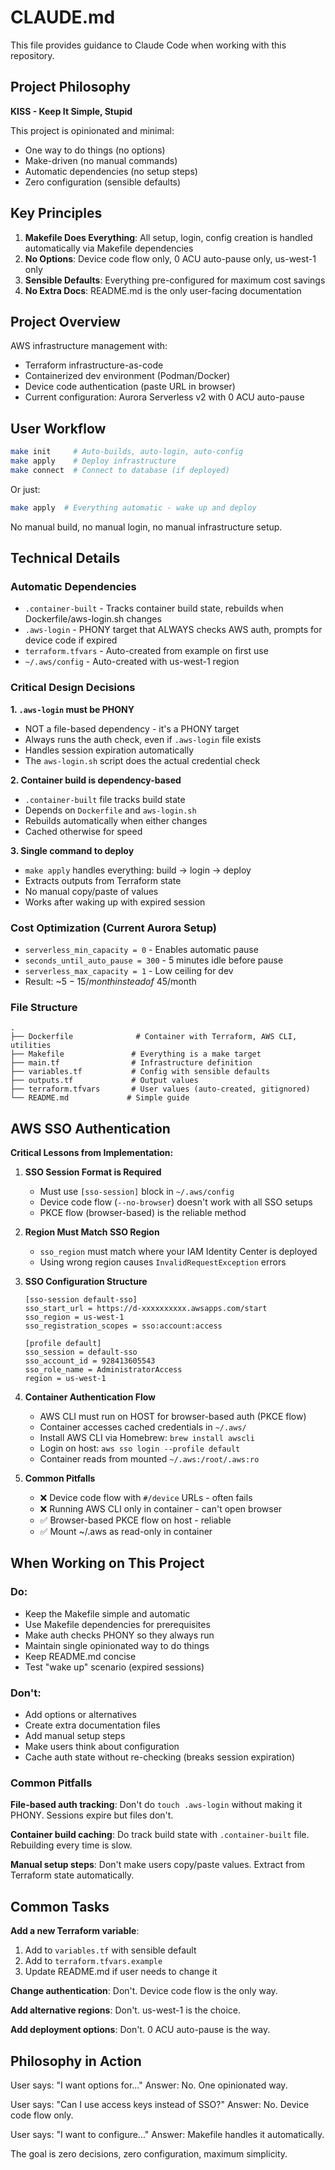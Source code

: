 # CLAUDE.md

This file provides guidance to Claude Code when working with this repository.

## Project Philosophy

**KISS - Keep It Simple, Stupid**

This project is opinionated and minimal:
- One way to do things (no options)
- Make-driven (no manual commands)
- Automatic dependencies (no setup steps)
- Zero configuration (sensible defaults)

## Key Principles

1. **Makefile Does Everything**: All setup, login, config creation is handled automatically via Makefile dependencies
2. **No Options**: Device code flow only, 0 ACU auto-pause only, us-west-1 only
3. **Sensible Defaults**: Everything pre-configured for maximum cost savings
4. **No Extra Docs**: README.md is the only user-facing documentation

## Project Overview

AWS infrastructure management with:
- Terraform infrastructure-as-code
- Containerized dev environment (Podman/Docker)
- Device code authentication (paste URL in browser)
- Current configuration: Aurora Serverless v2 with 0 ACU auto-pause

## User Workflow

```bash
make init     # Auto-builds, auto-login, auto-config
make apply    # Deploy infrastructure
make connect  # Connect to database (if deployed)
```

Or just:
```bash
make apply  # Everything automatic - wake up and deploy
```

No manual build, no manual login, no manual infrastructure setup.

## Technical Details

### Automatic Dependencies

- `.container-built` - Tracks container build state, rebuilds when Dockerfile/aws-login.sh changes
- `.aws-login` - PHONY target that ALWAYS checks AWS auth, prompts for device code if expired
- `terraform.tfvars` - Auto-created from example on first use
- `~/.aws/config` - Auto-created with us-west-1 region

### Critical Design Decisions

**1. `.aws-login` must be PHONY**
- NOT a file-based dependency - it's a PHONY target
- Always runs the auth check, even if `.aws-login` file exists
- Handles session expiration automatically
- The `aws-login.sh` script does the actual credential check

**2. Container build is dependency-based**
- `.container-built` file tracks build state
- Depends on `Dockerfile` and `aws-login.sh`
- Rebuilds automatically when either changes
- Cached otherwise for speed

**3. Single command to deploy**
- `make apply` handles everything: build → login → deploy
- Extracts outputs from Terraform state
- No manual copy/paste of values
- Works after waking up with expired session

### Cost Optimization (Current Aurora Setup)

- `serverless_min_capacity = 0` - Enables automatic pause
- `seconds_until_auto_pause = 300` - 5 minutes idle before pause
- `serverless_max_capacity = 1` - Low ceiling for dev
- Result: ~$5-15/month instead of ~$45/month

### File Structure

```
.
├── Dockerfile              # Container with Terraform, AWS CLI, utilities
├── Makefile               # Everything is a make target
├── main.tf                # Infrastructure definition
├── variables.tf           # Config with sensible defaults
├── outputs.tf             # Output values
├── terraform.tfvars       # User values (auto-created, gitignored)
└── README.md             # Simple guide
```

## AWS SSO Authentication

**Critical Lessons from Implementation:**

1. **SSO Session Format is Required**
   - Must use `[sso-session]` block in `~/.aws/config`
   - Device code flow (`--no-browser`) doesn't work with all SSO setups
   - PKCE flow (browser-based) is the reliable method

2. **Region Must Match SSO Region**
   - `sso_region` must match where your IAM Identity Center is deployed
   - Using wrong region causes `InvalidRequestException` errors

3. **SSO Configuration Structure**
   ```
   [sso-session default-sso]
   sso_start_url = https://d-xxxxxxxxxx.awsapps.com/start
   sso_region = us-west-1
   sso_registration_scopes = sso:account:access

   [profile default]
   sso_session = default-sso
   sso_account_id = 928413605543
   sso_role_name = AdministratorAccess
   region = us-west-1
   ```

4. **Container Authentication Flow**
   - AWS CLI must run on HOST for browser-based auth (PKCE flow)
   - Container accesses cached credentials in `~/.aws/`
   - Install AWS CLI via Homebrew: `brew install awscli`
   - Login on host: `aws sso login --profile default`
   - Container reads from mounted `~/.aws:/root/.aws:ro`

5. **Common Pitfalls**
   - ❌ Device code flow with `#/device` URLs - often fails
   - ❌ Running AWS CLI only in container - can't open browser
   - ✅ Browser-based PKCE flow on host - reliable
   - ✅ Mount ~/.aws as read-only in container

## When Working on This Project

### Do:
- Keep the Makefile simple and automatic
- Use Makefile dependencies for prerequisites
- Make auth checks PHONY so they always run
- Maintain single opinionated way to do things
- Keep README.md concise
- Test "wake up" scenario (expired sessions)

### Don't:
- Add options or alternatives
- Create extra documentation files
- Add manual setup steps
- Make users think about configuration
- Cache auth state without re-checking (breaks session expiration)

### Common Pitfalls

**File-based auth tracking**: Don't do `touch .aws-login` without making it PHONY. Sessions expire but files don't.

**Container build caching**: Do track build state with `.container-built` file. Rebuilding every time is slow.

**Manual setup steps**: Don't make users copy/paste values. Extract from Terraform state automatically.

## Common Tasks

**Add a new Terraform variable**:
1. Add to `variables.tf` with sensible default
2. Add to `terraform.tfvars.example`
3. Update README.md if user needs to change it

**Change authentication**:
Don't. Device code flow is the only way.

**Add alternative regions**:
Don't. us-west-1 is the choice.

**Add deployment options**:
Don't. 0 ACU auto-pause is the way.

## Philosophy in Action

User says: "I want options for..."
Answer: No. One opinionated way.

User says: "Can I use access keys instead of SSO?"
Answer: No. Device code flow only.

User says: "I want to configure..."
Answer: Makefile handles it automatically.

The goal is zero decisions, zero configuration, maximum simplicity.
